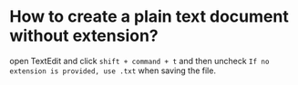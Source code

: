 # How to create a plain text document without extension? 

open TextEdit and click `shift + command + t` and then uncheck `If no extension is provided, use .txt` when saving the file. 
